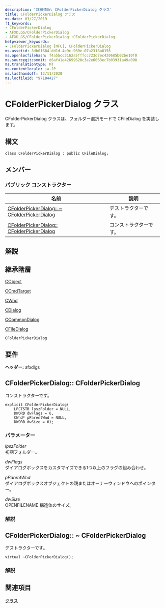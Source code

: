 ```yaml
---
description: '詳細情報: CFolderPickerDialog クラス'
title: CFolderPickerDialog クラス
ms.date: 03/27/2019
f1_keywords:
- CFolderPickerDialog
- AFXDLGS/CFolderPickerDialog
- AFXDLGS/CFolderPickerDialog::CFolderPickerDialog
helpviewer_keywords:
- CFolderPickerDialog [MFC], CFolderPickerDialog
ms.assetid: 8db01684-dd1d-4e9c-989e-07a2318a8156
ms.openlocfilehash: f4a5bcc3162a5fffcc723d7ec420685b02be10f0
ms.sourcegitcommit: d6af41e42699628c3e2e6063ec7b03931a49a098
ms.translationtype: MT
ms.contentlocale: ja-JP
ms.lasthandoff: 12/11/2020
ms.locfileid: "97184427"
---
```

# <a name="cfolderpickerdialog-class"></a>CFolderPickerDialog クラス

CFolderPickerDialog クラスは、フォルダー選択モードで CFileDialog を実装します。

## <a name="syntax"></a>構文

```
class CFolderPickerDialog : public CFileDialog;
```

## <a name="members"></a>メンバー

### <a name="public-constructors"></a>パブリック コンストラクター

|名前|説明|
|----------|-----------------|
|[CFolderPickerDialog:: ~ CFolderPickerDialog](#_dtorcfolderpickerdialog)|デストラクターです。|
|[CFolderPickerDialog:: CFolderPickerDialog](#cfolderpickerdialog)|コンストラクターです。|

## <a name="remarks"></a>解説

## <a name="inheritance-hierarchy"></a>継承階層

[CObject](../../mfc/reference/cobject-class.md)

[CCmdTarget](../../mfc/reference/ccmdtarget-class.md)

[CWnd](../../mfc/reference/cwnd-class.md)

[CDialog](../../mfc/reference/cdialog-class.md)

[CCommonDialog](../../mfc/reference/ccommondialog-class.md)

[CFileDialog](../../mfc/reference/cfiledialog-class.md)

`CFolderPickerDialog`

## <a name="requirements"></a>要件

**ヘッダー:** afxdlgs

## <a name="cfolderpickerdialogcfolderpickerdialog"></a><a name="cfolderpickerdialog"></a> CFolderPickerDialog:: CFolderPickerDialog

コンストラクターです。

```
explicit CFolderPickerDialog(
    LPCTSTR lpszFolder = NULL,
    DWORD dwFlags = 0,
    CWnd* pParentWnd = NULL,
    DWORD dwSize = 0);
```

### <a name="parameters"></a>パラメーター

*lpszFolder*<br/>
初期フォルダー。

*dwFlags*<br/>
ダイアログボックスをカスタマイズできる1つ以上のフラグの組み合わせ。

*pParentWnd*<br/>
ダイアログボックスオブジェクトの親またはオーナーウィンドウへのポインター。

*dwSize*<br/>
OPENFILENAME 構造体のサイズ。

### <a name="remarks"></a>解説

## <a name="cfolderpickerdialogcfolderpickerdialog"></a><a name="_dtorcfolderpickerdialog"></a> CFolderPickerDialog:: ~ CFolderPickerDialog

デストラクターです。

```
virtual ~CFolderPickerDialog();
```

### <a name="remarks"></a>解説

## <a name="see-also"></a>関連項目

[クラス](../../mfc/reference/mfc-classes.md)
